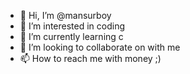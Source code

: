 - 👋 Hi, I’m @mansurboy
- 👀 I’m interested in coding
- 🌱 I’m currently learning c
- 💞️ I’m looking to collaborate on with me
- 📫 How to reach me with money ;)

<!---
mansurboy/mansurboy is a ✨ special ✨ repository because its `README.md` (this file) appears on your GitHub profile.
You can click the Preview link to take a look at your changes.
--->
